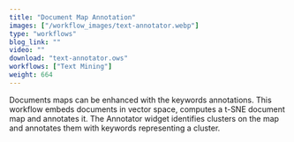 ```yaml
---
title: "Document Map Annotation"
images: ["/workflow_images/text-annotator.webp"]
type: "workflows"
blog_link: ""
video: ""
download: "text-annotator.ows"
workflows: ["Text Mining"]
weight: 664
---
```


Documents maps can be enhanced with the keywords annotations. This workflow embeds documents in vector space, computes a t-SNE document map and annotates it. The Annotator widget identifies clusters on the map and annotates them with keywords representing a cluster.